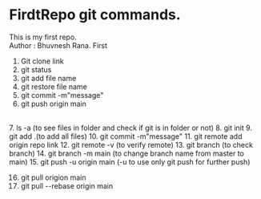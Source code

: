 # FirdtRepo git commands.
This is my first repo.
<br>
Author : Bhuvnesh Rana.
First
1. Git clone link
2. git status
3. git add file name
4. git restore file name
5. git commit -m"message"
6. git push origin main
<br>
7. ls -a (to see files in folder and check if git is in folder or not)
8. git init
9. git add .(to add all files)
10. git commit -m"message"
11. git remote add origin repo link
12. git remote -v (to verify remote)
13. git branch (to check branch)
14. git branch -m main (to change branch name from master to main)
15. git push -u origin main (-u to use only git push for further push)

16. git pull origion main
17. git pull --rebase origin main
